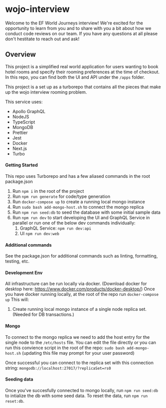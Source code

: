 # wojo-interview

Welcome to the EF World Journeys interview! We're excited for the opportunity to learn from you and to share with you a bit about how we conduct code reviews on our team. If you have any questions at all please don't hestitate to reach out and ask!

## Overview

This project is a simplified real world application for users wanting to book hotel rooms and specify their rooming preferences at the time of checkout. In this repo, you can find both the UI and API under the `/apps` folder.

This project is a set up as a turborepo that contains all the pieces that make up the wojo interview rooming problem.

This service uses:

-   Apollo GraphQL
-   NodeJS
-   TypeScript
-   MongoDB
-   Prettier
-   Jest
-   Docker
-   Next.js
-   Turbo

#### Getting Started

This repo uses Turborepo and has a few aliased commands in the root package.json

1. Run `npm i` in the root of the project
2. Run `npm run generate` for code/type generation
3. Run `docker-compose up` to create a running local mongo instance
4. Run `sudo bash add-mongo-host.sh` to connect the mongo replica
5. Run `npm run seed:db` to seed the database with some initial sample data
6. Run `npm run dev` to start developing the UI and GraphQL Service in parallel or run one of the below dev commands individually:
    1. GraphQL Service: `npm run dev:api`
    1. UI `npm run dev:web`

#### Additional commands

See the package.json for additional commands such as linting, formatting, testing, etc.

#### Development Env

All infrastructure can be run locally via docker. (Download docker for desktop here: https://www.docker.com/products/docker-desktop/)
Once you have docker running locally, at the root of the repo run `docker-compose up` This will:

1. Create running local mongo instance of a single node replica set. (Needed for DB transactions.)

#### Mongo

To connect to the mongo replica we need to add the host entry for the single node to the `/etc/hosts` file.
You can edit the file directly or you can run this convience script in the root of the repo:
`sudo bash add-mongo-host.sh` (updating this file may prompt for your user password)

Once successful you can connect to the replica set with this connection string:
`mongodb://localhost:27017/?replicaSet=rs0`

#### Seeding data

Once you've succesfully connected to mongo locally, run `npm run seed:db` to intialize the db with some seed data.
To reset the data, run `npm run reset:db`.
